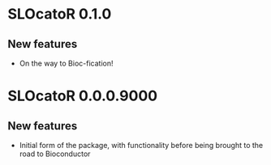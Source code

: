 # SLOcatoR 0.1.0

## New features

* On the way to Bioc-fication!

# SLOcatoR 0.0.0.9000

## New features

* Initial form of the package, with functionality before being brought to the 
road to Bioconductor
